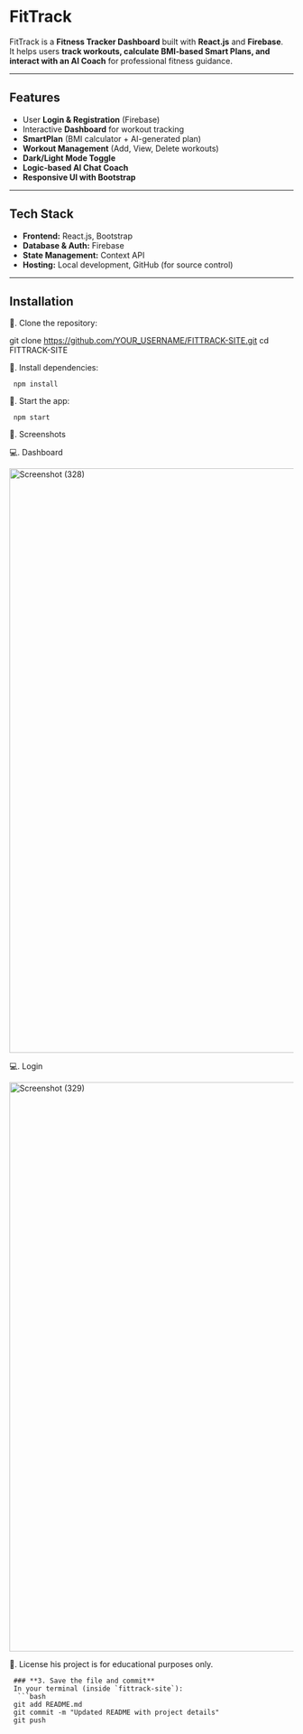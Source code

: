 # FitTrack

FitTrack is a **Fitness Tracker Dashboard** built with **React.js** and **Firebase**.  
It helps users **track workouts, calculate BMI-based Smart Plans, and interact with an AI Coach** for professional fitness guidance.

---

## Features
- User **Login & Registration** (Firebase)
- Interactive **Dashboard** for workout tracking
- **SmartPlan** (BMI calculator + AI-generated plan)
- **Workout Management** (Add, View, Delete workouts)
- **Dark/Light Mode Toggle**
- **Logic-based AI Chat Coach**
- **Responsive UI with Bootstrap**

---

## Tech Stack
- **Frontend:** React.js, Bootstrap
- **Database & Auth:** Firebase
- **State Management:** Context API
- **Hosting:** Local development, GitHub (for source control)

---

## Installation

      
🔗. Clone the repository:
  
   git clone https://github.com/YOUR_USERNAME/FITTRACK-SITE.git
   cd FITTRACK-SITE

🔗. Install dependencies:

     npm install

🔗. Start the app:

     npm start
   
🔗. Screenshots

💻. Dashboard
 
<img width="1920" height="1035" alt="Screenshot (328)" src="https://github.com/user-attachments/assets/e348b015-1183-4ebb-b092-924786ff3ba5" />

💻. Login
  


<img width="1920" height="1008" alt="Screenshot (329)" src="https://github.com/user-attachments/assets/2efd909f-e770-4709-b775-6b1d7c76d2bd" />


🔗. License
his project is for educational purposes only.

     ### **3. Save the file and commit**
     In your terminal (inside `fittrack-site`):
      ```bash
     git add README.md
     git commit -m "Updated README with project details"
     git push




